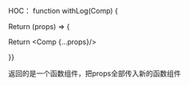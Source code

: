 HOC：
function withLog(Comp) {

Return (props) => {

Return <Comp {...props}/>

}}

返回的是一个函数组件，把props全部传入新的函数组件
